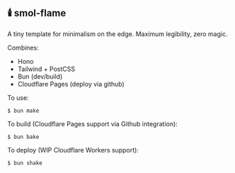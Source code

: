 ## 🕯️ smol-flame

A tiny template for minimalism on the edge. Maximum legibility, zero magic.

Combines:
- Hono
- Tailwind + PostCSS
- Bun (dev/build)
- Cloudflare Pages (deploy via github)

To use: 

```$ bun make```

To build (Cloudflare Pages support via Github integration):

```$ bun bake```

To deploy (WIP Cloudflare Workers support):

```$ bun shake```
